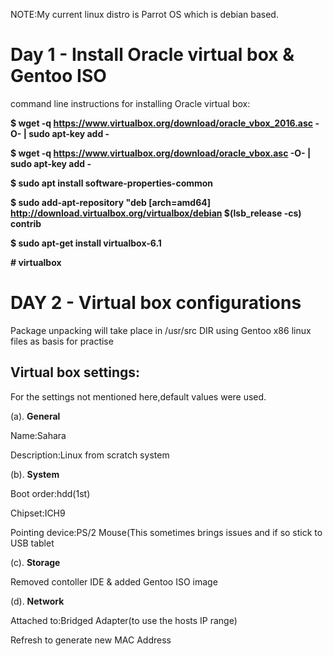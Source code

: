 NOTE:My current linux distro is Parrot OS which is debian based.


# Day 1 - Install Oracle virtual box & Gentoo ISO

command line instructions for installing Oracle virtual box:
 
**$ wget -q https://www.virtualbox.org/download/oracle_vbox_2016.asc -O- | sudo apt-key add -**

**$ wget -q https://www.virtualbox.org/download/oracle_vbox.asc -O- | sudo apt-key add -**

**$ sudo apt install software-properties-common**

**$ sudo add-apt-repository "deb [arch=amd64] http://download.virtualbox.org/virtualbox/debian $(lsb_release -cs) contrib**

**$ sudo apt-get install virtualbox-6.1**

 **# virtualbox**

# DAY 2 - Virtual box configurations

Package unpacking will take place in /usr/src DIR
using Gentoo x86 linux files as basis for practise

## Virtual box settings:
For the settings not mentioned here,default values were used.

 (a). **General**

Name:Sahara

Description:Linux from scratch system

(b). **System**

Boot order:hdd(1st)

Chipset:ICH9

Pointing device:PS/2 Mouse(This sometimes brings issues and if so stick to USB tablet

(c). **Storage**

Removed contoller IDE & added Gentoo ISO image

(d). **Network**

Attached to:Bridged Adapter(to use the hosts IP range)

Refresh to generate new MAC Address
